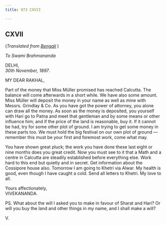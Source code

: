 ```yaml
---
title: 973 CXVII

---
```

  

  


## CXVII

(*Translated from [Bengali](b8390e8117.pdf)* )

*To Swami Brahmananda*

DELHI,  
*30th November, 1897*.

MY DEAR RAKHAL,

Part of the money that Miss Müller promised has reached Calcutta. The
balance will come afterwards in a short while. We have also some amount.
Miss Müller will deposit the money in your name as well as mine with
Messrs. Grindlay & Co. As you have got the power of attorney, you alone
can draw all the money. As soon as the money is deposited, you yourself
with Hari go to Patna and meet that gentleman and by some means or other
influence him; and if the price of the land is reasonable, buy it. If it
cannot be had, try for some other plot of ground. I am trying to get
some money in these parts too. We must hold the big festival on our own
plot of ground — remember this must be your first and foremost work,
come what may.

You have shown great pluck; the work you have done these last eight or
nine months does you great credit. Now you must see to it that a Math
and a centre in Calcutta are steadily established before everything
else. Work hard to this end but quietly and in secret. Get information
about the Cossipore house also. Tomorrow I am going to Khetri via Alwar.
My health is good, even though I have caught a cold. Send all letters to
Khetri. My love to all.

Yours affectionately,  
VIVEKANANDA.

PS. What about the will I asked you to make in favour of Sharat and
Hari? Or will you buy the land and other things in my name, and I shall
make a will?

V.